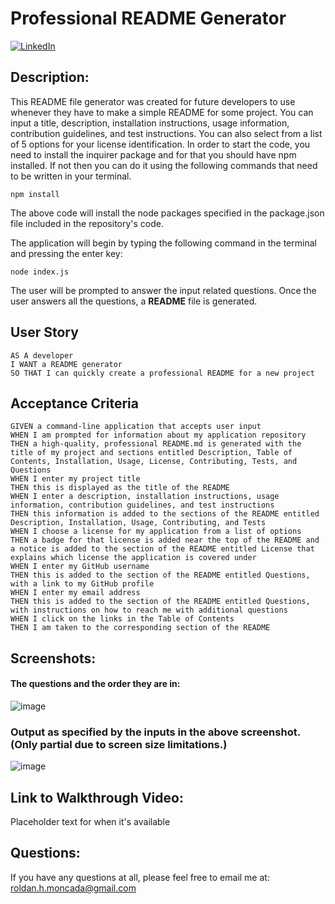 # Professional README Generator

  [![LinkedIn](https://img.shields.io/badge/LinkedIn-Profile-blue.svg)](https://www.linkedin.com/in/roldannavarrete/) 

  ## Description:
  This README file generator was created for future developers to use whenever they have to make a simple README for some project. You can input a title, description, installation instructions, usage information, contribution guidelines, and test instructions. You can also select from a list of 5 options for your license identification. In order to start the code, you need to install the inquirer package and for that you should have npm installed. If not then you can do it using the following commands that need to be written in your terminal. 

```
npm install
```
The above code will install the node packages specified in the package.json file included in the repository's code. 
 
 The application will begin by typing the following command in the terminal and pressing the enter key:
 ```
node index.js
```
The user will be prompted to answer the input related questions. Once the user answers all the questions, a **README** file is generated.  
  
## User Story

```
AS A developer
I WANT a README generator
SO THAT I can quickly create a professional README for a new project
```

## Acceptance Criteria

```
GIVEN a command-line application that accepts user input
WHEN I am prompted for information about my application repository
THEN a high-quality, professional README.md is generated with the title of my project and sections entitled Description, Table of Contents, Installation, Usage, License, Contributing, Tests, and Questions
WHEN I enter my project title
THEN this is displayed as the title of the README
WHEN I enter a description, installation instructions, usage information, contribution guidelines, and test instructions
THEN this information is added to the sections of the README entitled Description, Installation, Usage, Contributing, and Tests
WHEN I choose a license for my application from a list of options
THEN a badge for that license is added near the top of the README and a notice is added to the section of the README entitled License that explains which license the application is covered under
WHEN I enter my GitHub username
THEN this is added to the section of the README entitled Questions, with a link to my GitHub profile
WHEN I enter my email address
THEN this is added to the section of the README entitled Questions, with instructions on how to reach me with additional questions
WHEN I click on the links in the Table of Contents
THEN I am taken to the corresponding section of the README
```

  ## Screenshots:

  #### The questions and the order they are in:
![image](https://user-images.githubusercontent.com/112277445/215370466-ee430fa6-25cc-4ee2-95ed-427d8d300345.png)

### Output as specified by the inputs in the above screenshot. (Only partial due to screen size limitations.)
 ![image](https://user-images.githubusercontent.com/112277445/215370539-ffeffd58-609d-4226-9b22-3cd57fc3e8c6.png)

## Link to Walkthrough Video:
Placeholder text for when it's available

  ## Questions:
  If you have any questions at all, please feel free to email me at: [roldan.h.moncada@gmail.com](mailto:roldan.h.moncada@gmail.com)
